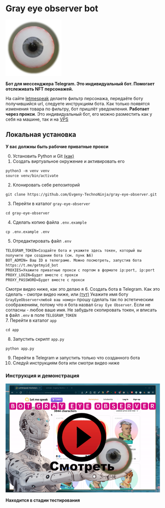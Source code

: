 # Gray eye observer bot

![avatar](images/eyegraybotavatar.png)

**Бот для мессенджера Telegram. Это индивидуальный бот. Помогает отслеживать NFT персонажей.**

На сайте [letmespeak](https://market.letmespeak.org/)  делаете фильтр персонажа, передаёте боту получившийся url, 
следуете инструкциям бота. Как только появятся изменения товара 
по фильтру, бот пришлёт уведомления. **Работает через прокси**. Это индивидуальный бот, 
его можно разместить как у себя на машине, так и на [VPS](https://ru.wikipedia.org/wiki/VPS)

## Локальная установка
**У вас должны быть рабочие приватные прокси**

0. Установить Python и Git [(как)](https://www.google.com/)
1. Создать виртуальное окружение и активировать его
```shell
python3 -m venv venv
source venv/bin/activate
```
2. Клонировать себе репозиторий
```shell
git clone https://github.com/Evgeny-TechnoNinja/gray-eye-observer.git
```
3. Перейти в каталог `gray-eye-observer`
```shell
cd gray-eye-observer
```
4. Сделать копию файла `.env.example`
```shell
cp .env.example .env
```
5. Отредактировать файл `.env`
```.env
TELEGRAM_TOKEN=Создайте бота и укажите здесь токен, который вы получите при создании бота (см. пунк №6)
BOT_ADMIN= Ваш ID в телеграме. Можно посмотреть, запустив бота https://t.me/getmyid_bot
PROXIES=Укажите приватные прокси с портом в формате ip:port, ip:port
PROXY_LOGIN=Будет вместе с прокси
PROXY_PASSWORD=Будет вместе с прокси
```
Смотри видео ниже, как это делаю я
6. Создать бота в Telegram. Как это сделать - смотри видео ниже, или [(тут)](https://www.google.com/)
Укажите имя боту `GrayEyeObserver<любой ваш номер>` прошу сделать так по эстетическим соображениям,
потому что я бота назвал `Gray Eye Observer`. Если не согласны - любое ваше имя. 
Не забудьте скопировать токен, и вписать в файл `.env` в поле `TELEGRAM_TOKEN`  
7. Перейти в каталог `app`
```shell
cd app
```  
8. Запустить скрипт `app.py`
```shell
python app.py
```  
9. Перейти в Telegram и запустить только что созданного бота
10. Следуй инструкциям бота или смотри видео ниже

### Инструкция и демонстрация
[![Parser Gift](images/look.png)](https://youtu.be/Q-EC04QKuRQ)

**Находится в стадии тестирования**
